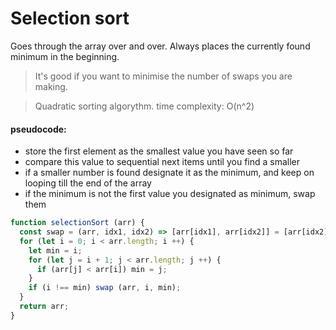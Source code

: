 # Selection sort
Goes through the array over and over. Always places the currently found minimum in the beginning.

> It's good if you want to minimise the number of swaps you are making.

> Quadratic sorting algorythm. time complexity: O(n^2)

#### pseudocode:
 - store the first element as the smallest value you have seen so far
 - compare this value to sequential next items until you find a smaller
 - if a smaller number is found designate it as the minimum, and keep on looping till the end of the array
 - if the minimum is not the first value you designated as minimum, swap them

``` javascript
function selectionSort (arr) {
  const swap = (arr, idx1, idx2) => [arr[idx1], arr[idx2]] = [arr[idx2], arr[idx1]];
  for (let i = 0; i < arr.length; i ++) {
    let min = i;
    for (let j = i + 1; j < arr.length; j ++) {
      if (arr[j] < arr[i]) min = j;
    }
    if (i !== min) swap (arr, i, min);
  }
  return arr;
}
```

